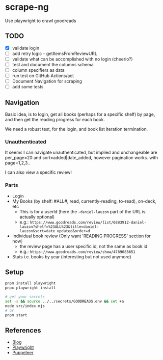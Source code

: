 # scrape-ng

Use playwright to crawl goodreads

## TODO

- [x] validate login
- [ ] add retry logic - getItemsFromReviewURL
- [ ] validate what can be accomplished with no login (cheerio?)
- [ ] test and document the columns schema
- [ ] column specifiers as data
- [ ] run test on GitHub Actions/act
- [ ] Document Navigation for scraping
- [ ] add some tests

## Navigation

Basic idea, is to login, get all books (perhaps for a specific shelf) by page, and then get the reading progress for each book.

We need a robust test, for the login, and book list iteration termination.

### Unauthenticated

It seems I can navigate unauthenticated, but implied and unchangeable are per_page=20 and sort=added|date_added, however pagination works.
with page=1,2,3..

I can also view a specific review!

### Parts

- Login
- My Books (by shelf: #ALL#, read, currently-reading, to-read), on-deck, etc
  - This is for a userId (here the `-daniel-lauzon` part of the URL is actually optional)
  - e.g.: `https://www.goodreads.com/review/list/6883912-daniel-lauzon?shelf=%23ALL%23&title=daniel-lauzon&sort=date_updated&order=d`
- Individual book review (Only want 'READING PROGRESS' section for now)
  - the review page has a user specific id, not the same as book id
  - e.g.: `https://www.goodreads.com/review/show/4789085651`
- Stats i.e. books by year (interesting but not used anymore)

## Setup

```bash
pnpm install playwright
pnpx playwright install

# get your secrets
set -a && source ../../secrets/GOODREADS.env && set +a
node src/index.mjs
# or
pnpm start
```

## References

- [Blog](https://oxylabs.io/blog/playwright-web-scraping)
- [Playwright](https://playwright.dev/)
- [Puppeteer](https://pptr.dev/)
